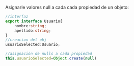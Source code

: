 Asignarle valores null a cada cada propiedad de un objeto:

```typescript
//interfaz
export interface Usuario{
    nombre:string;
    apellido:string;
}
//creacion del obj
usuarioSelected:Usuario;

//asignación de nulls a cada propiedad
this.usuarioSelected=Object.create(null)
```
